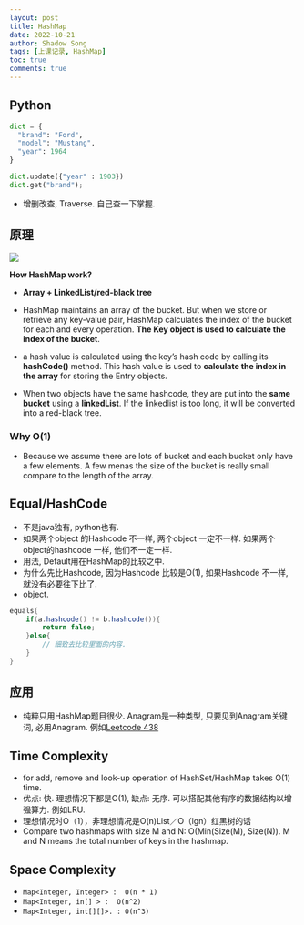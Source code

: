 ```yaml
---
layout: post 
title: HashMap
date: 2022-10-21
author: Shadow Song
tags: [上课记录, HashMap]
toc: true
comments: true
---
```


## Python

```python
dict = {
  "brand": "Ford",
  "model": "Mustang",
  "year": 1964
}

dict.update({"year" : 1903})
dict.get("brand"); 
```

- 增删改查, Traverse. 自己查一下掌握. 

## 原理

![](https://i.stack.imgur.com/x9H11.png)

**How HashMap work?**

- **Array + LinkedList/red-black tree**

- HashMap maintains an array of the bucket. But when we store or retrieve any key-value pair, HashMap calculates the index of the bucket for each and every operation. **The Key object is used to calculate the index of the bucket**. 

- a hash value is calculated using the key’s hash code by calling its **hashCode()**  method. This hash value is used to **calculate the index in the array** for storing the Entry objects.

- When two objects have the same hashcode, they are put into the **same bucket** using a **linkedList**. If the linkedlist is too long, it will be converted into a red-black tree. 


### Why O(1)

- Because we assume there are lots of bucket and each bucket only have a few elements. A few menas the size of the bucket is really small compare to the length of the array. 


## Equal/HashCode

- 不是java独有, python也有.
- 如果两个object 的Hashcode 不一样, 两个object 一定不一样. 如果两个object的hashcode 一样, 他们不一定一样. 
- 用法, Default用在HashMap的比较之中. 
- 为什么先比Hashcode, 因为Hashcode 比较是O(1), 如果Hashcode 不一样, 就没有必要往下比了. 
- object. 

```java
equals{
	if(a.hashcode() != b.hashcode()){
		return false;
	}else{
		// 细致去比较里面的内容. 
	}
}
```

## 应用

- 纯粹只用HashMap题目很少. Anagram是一种类型, 只要见到Anagram关键词, 必用Anagram. 例如[Leetcode 438](https://leetcode.com/problems/find-all-anagrams-in-a-string/)

## Time Complexity

-  for add, remove and look-up operation of HashSet/HashMap takes O(1) time.
-  优点: 快. 理想情况下都是O(1), 缺点: 无序. 可以搭配其他有序的数据结构以增强算力. 例如LRU. 
-  理想情况时O（1），非理想情况是O(n)List／O（lgn）红黑树的话
-  Compare two hashmaps with size M and N:  O(Min(Size(M), Size(N)). M and N means the total number of keys in the hashmap. 

## Space Complexity

- `Map<Integer, Integer> :  O(n * 1) `
- `Map<Integer, in[] > :  O(n^2) `
- `Map<Integer, int[][]>. : O(n^3)`